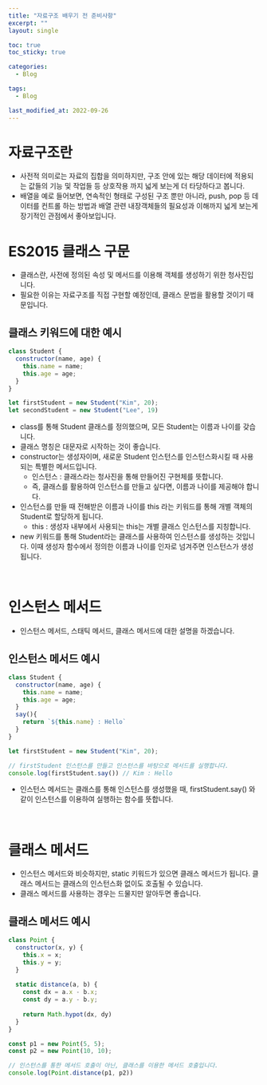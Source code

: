 ```yaml
---
title: "자료구조 배우기 전 준비사항"
excerpt: ""
layout: single

toc: true
toc_sticky: true

categories:
  - Blog

tags:
  - Blog

last_modified_at: 2022-09-26
---
```


# 자료구조란
- 사전적 의미로는 자료의 집합을 의미하지만, 구조 안에 있는 해당 데이터에 적용되는 값들의 기능 및 작업들 등 상호작용 까지 넓게 보는게 더 타당하다고 봅니다. 
- 배열을 예로 들어보면, 연속적인 형태로 구성된 구조 뿐만 아니라, push, pop 등 데이터를 컨트롤 하는 방법과 배열 관련 내장객체들의 필요성과 이해까지 넓게 보는게 장기적인 관점에서 좋아보입니다.

# ES2015 클래스 구문

- 클래스란, 사전에 정의된 속성 및 메서드를 이용해 객체를 생성하기 위한 청사진입니다. 
- 필요한 이유는 자료구조를 직접 구현할 예정인데, 클래스 문법을 활용할 것이기 때문입니다.

## 클래스 키워드에 대한 예시

```javascript
class Student {
  constructor(name, age) {
    this.name = name;
    this.age = age;
  }
}

let firstStudent = new Student("Kim", 20);
let secondStudent = new Student("Lee", 19)
```
- class를 통해 Student 클래스를 정의했으며, 모든 Student는 이름과 나이를 갖습니다.
- 클래스 명칭은 대문자로 시작하는 것이 좋습니다.
- constructor는 생성자이며, 새로운 Student 인스턴스를 인스턴스화시킬 때 사용되는 특별한 메서드입니다.
  - 인스턴스 : 클래스라는 청사진을 통해 만들어진 구현체를 뜻합니다.
  - 즉, 클래스를 활용하여 인스턴스를 만들고 싶다면, 이름과 나이를 제공해야 합니다.
- 인스턴스를 만들 때 전해받은 이름과 나이를 this 라는 키워드를 통해 개별 객체의 Student로 할당하게 됩니다.
  - this : 생성자 내부에서 사용되는 this는 개별 클래스 인스턴스를 지칭합니다.
- new 키워드를 통해 Student라는 클래스를 사용하여 인스턴스를 생성하는 것입니다. 이때 생성자 함수에서 정의한 이름과 나이를 인자로 넘겨주면 인스턴스가 생성됩니다.

<br/>

# 인스턴스 메서드

- 인스턴스 메서드, 스태틱 메서드, 클래스 메서드에 대한 설명을 하겠습니다.

## 인스턴스 메서드 예시
```javascript
class Student {
  constructor(name, age) {
    this.name = name;
    this.age = age;
  }
  say(){
    return `${this.name} : Hello`
  }
}

let firstStudent = new Student("Kim", 20);

// firstStudent 인스턴스를 만들고 인스턴스를 바탕으로 메서드를 실행합니다.
console.log(firstStudent.say()) // Kim : Hello
```
- 인스턴스 메서드는 클래스를 통해 인스턴스를 생성했을 때, firstStudent.say() 와 같이 인스턴스를 이용하여 실행하는 함수를 뜻합니다.  

<br/>

# 클래스 메서드

- 인스턴스 메서드와 비슷하지만, static 키워드가 있으면 클래스 메서드가 됩니다. 클래스 메서드는 클래스의 인스턴스화 없이도 호출될 수 있습니다.
- 클래스 메서드를 사용하는 경우는 드물지만 알아두면 좋습니다.

## 클래스 메서드 예시
```javascript
class Point {
  constructor(x, y) {
    this.x = x;
    this.y = y;
  }
  
  static distance(a, b) {
    const dx = a.x - b.x;
    const dy = a.y - b.y;
    
    return Math.hypot(dx, dy)
  }
}

const p1 = new Point(5, 5);
const p2 = new Point(10, 10);

// 인스턴스를 통한 메서드 호출이 아닌, 클래스를 이용한 메서드 호출입니다.
console.log(Point.distance(p1, p2))
```
